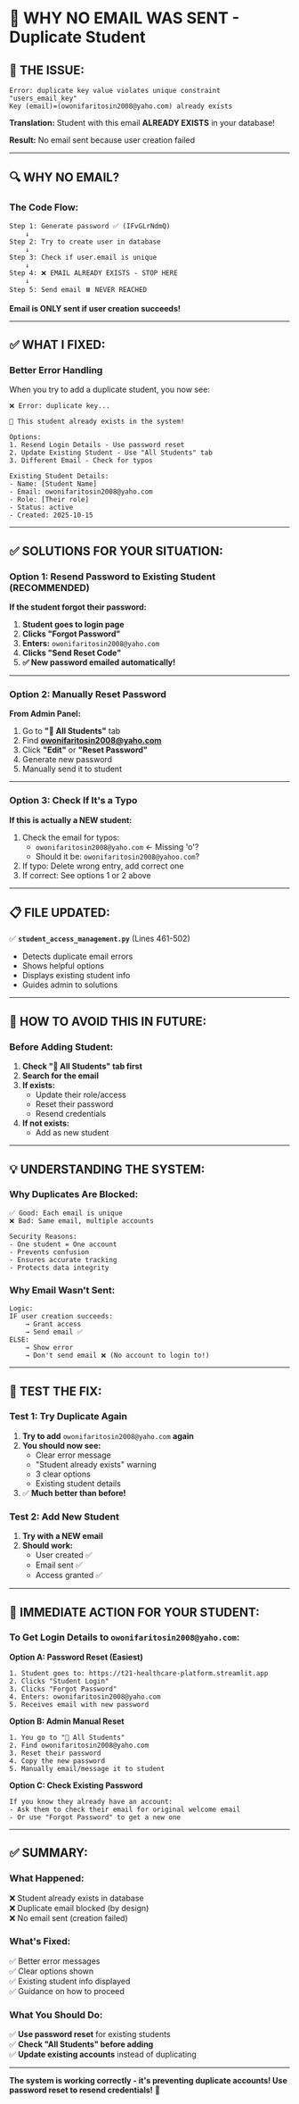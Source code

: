 # 📧 **WHY NO EMAIL WAS SENT - Duplicate Student**

## **🚨 THE ISSUE:**

```
Error: duplicate key value violates unique constraint "users_email_key"
Key (email)=(owonifaritosin2008@yaho.com) already exists
```

**Translation:** Student with this email **ALREADY EXISTS** in your database!

**Result:** No email sent because user creation failed

---

## **🔍 WHY NO EMAIL?**

### **The Code Flow:**

```
Step 1: Generate password ✅ (IFvGLrNdmQ)
    ↓
Step 2: Try to create user in database
    ↓
Step 3: Check if user.email is unique
    ↓
Step 4: ❌ EMAIL ALREADY EXISTS - STOP HERE
    ↓
Step 5: Send email ⏸️ NEVER REACHED
```

**Email is ONLY sent if user creation succeeds!**

---

## **✅ WHAT I FIXED:**

### **Better Error Handling**

When you try to add a duplicate student, you now see:

```
❌ Error: duplicate key...

🔄 This student already exists in the system!

Options:
1. Resend Login Details - Use password reset
2. Update Existing Student - Use "All Students" tab
3. Different Email - Check for typos

Existing Student Details:
- Name: [Student Name]
- Email: owonifaritosin2008@yaho.com
- Role: [Their role]
- Status: active
- Created: 2025-10-15
```

---

## **✅ SOLUTIONS FOR YOUR SITUATION:**

### **Option 1: Resend Password to Existing Student** (RECOMMENDED)

**If the student forgot their password:**

1. **Student goes to login page**
2. **Clicks "Forgot Password"**
3. **Enters:** `owonifaritosin2008@yaho.com`
4. **Clicks "Send Reset Code"**
5. **✅ New password emailed automatically!**

---

### **Option 2: Manually Reset Password**

**From Admin Panel:**

1. Go to **"👥 All Students"** tab
2. Find **owonifaritosin2008@yaho.com**
3. Click **"Edit"** or **"Reset Password"**
4. Generate new password
5. Manually send it to student

---

### **Option 3: Check If It's a Typo**

**If this is actually a NEW student:**

1. Check the email for typos:
   - `owonifaritosin2008@yaho.com` ← Missing 'o'?
   - Should it be: `owonifaritosin2008@yahoo.com`?
2. If typo: Delete wrong entry, add correct one
3. If correct: See options 1 or 2 above

---

## **📋 FILE UPDATED:**

✅ **`student_access_management.py`** (Lines 461-502)
- Detects duplicate email errors
- Shows helpful options
- Displays existing student info
- Guides admin to solutions

---

## **🎯 HOW TO AVOID THIS IN FUTURE:**

### **Before Adding Student:**

1. **Check "👥 All Students" tab first**
2. **Search for the email**
3. **If exists:**
   - Update their role/access
   - Reset their password
   - Resend credentials
4. **If not exists:**
   - Add as new student

---

## **💡 UNDERSTANDING THE SYSTEM:**

### **Why Duplicates Are Blocked:**

```
✅ Good: Each email is unique
❌ Bad: Same email, multiple accounts

Security Reasons:
- One student = One account
- Prevents confusion
- Ensures accurate tracking
- Protects data integrity
```

### **Why Email Wasn't Sent:**

```
Logic:
IF user creation succeeds:
    → Grant access
    → Send email ✅
ELSE:
    → Show error
    → Don't send email ❌ (No account to login to!)
```

---

## **🧪 TEST THE FIX:**

### **Test 1: Try Duplicate Again**

1. **Try to add** `owonifaritosin2008@yaho.com` **again**
2. **You should now see:**
   - Clear error message
   - "Student already exists" warning
   - 3 clear options
   - Existing student details
3. ✅ **Much better than before!**

### **Test 2: Add New Student**

1. **Try with a NEW email**
2. **Should work:**
   - User created ✅
   - Email sent ✅
   - Access granted ✅

---

## **📧 IMMEDIATE ACTION FOR YOUR STUDENT:**

### **To Get Login Details to `owonifaritosin2008@yaho.com`:**

**Option A: Password Reset (Easiest)**
```
1. Student goes to: https://t21-healthcare-platform.streamlit.app
2. Clicks "Student Login"
3. Clicks "Forgot Password"
4. Enters: owonifaritosin2008@yaho.com
5. Receives email with new password
```

**Option B: Admin Manual Reset**
```
1. You go to "👥 All Students"
2. Find owonifaritosin2008@yaho.com
3. Reset their password
4. Copy the new password
5. Manually email/message it to student
```

**Option C: Check Existing Password**
```
If you know they already have an account:
- Ask them to check their email for original welcome email
- Or use "Forgot Password" to get a new one
```

---

## **✅ SUMMARY:**

### **What Happened:**
❌ Student already exists in database  
❌ Duplicate email blocked (by design)  
❌ No email sent (creation failed)  

### **What's Fixed:**
✅ Better error messages  
✅ Clear options shown  
✅ Existing student info displayed  
✅ Guidance on how to proceed  

### **What You Should Do:**
✅ **Use password reset** for existing students  
✅ **Check "All Students" before adding**  
✅ **Update existing accounts** instead of duplicating  

---

**The system is working correctly - it's preventing duplicate accounts! Use password reset to resend credentials!** 🎉
